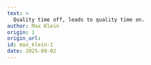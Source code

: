 ```yaml
---
text: >
  Quality time off, leads to quality time on.
author: Max Klein
origin: 1
origin_url:
id: max_klein-1
date: 2025-09-02 
---
```

